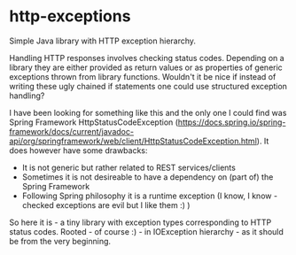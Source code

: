 # http-exceptions
Simple Java library with HTTP exception hierarchy.

Handling HTTP responses involves checking status codes. Depending on a library they are either provided as return values or as properties of generic exceptions thrown from library functions. Wouldn't it be nice if instead of writing these ugly chained if statements one could use structured exception handling?

I have been looking for something like this and the only one I could find was Spring Framework HttpStatusCodeException (https://docs.spring.io/spring-framework/docs/current/javadoc-api/org/springframework/web/client/HttpStatusCodeException.html). It does however have some drawbacks:
* It is not generic but rather related to REST services/clients
* Sometimes it is not desireable to have a dependency on (part of) the Spring Framework
* Following Spring philosophy it is a runtime exception (I know, I know - checked exceptions are evil but I like them :) )

So here it is - a tiny library with exception types corresponding to HTTP status codes. Rooted - of course :) - in IOException hierarchy - as it should be from the very beginning.
